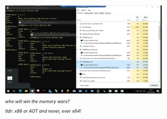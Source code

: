 ![CLI Output](memory-wars-screenshot.png)

<i>who will win the memory wars?</i>

<i>tldr: x86 or AOT and never, ever x64!</i>

